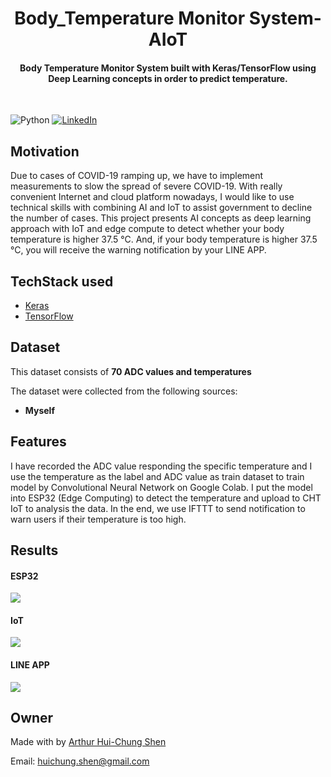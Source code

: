 
<h1 align="center">
Body_Temperature Monitor System-AIoT
</h1>


<div align= "center">
  <h4>Body Temperature Monitor System built with Keras/TensorFlow using Deep Learning concepts in order to predict temperature.</h4>
  
</div>
&nbsp;&nbsp;&nbsp;&nbsp;&nbsp;&nbsp;&nbsp;&nbsp;&nbsp;&nbsp;&nbsp;&nbsp;&nbsp;&nbsp;&nbsp;&nbsp;&nbsp;&nbsp;&nbsp;&nbsp;&nbsp;&nbsp;&nbsp;&nbsp;&nbsp;&nbsp;&nbsp;&nbsp;&nbsp;&nbsp;

![Python](https://img.shields.io/badge/python-v3.6+-blue.svg)
[![LinkedIn](https://img.shields.io/badge/-LinkedIn-black.svg?style=flat-square&logo=linkedin&colorB=555)](https://www.linkedin.com/in/arthur-hui-chung-shen-b58961170)



</div>

## Motivation
Due to cases of COVID-19 ramping up, we have to implement measurements to slow the spread of severe COVID-19. With really convenient Internet and cloud platform nowadays, I would like to use technical skills with combining AI and IoT to assist government to decline the number of cases. This project presents AI concepts as deep learning approach with IoT and edge compute to detect whether your body temperature is higher 37.5 °C. And, if your body temperature is higher 37.5 °C, you will receive the warning notification by your LINE APP.

 



## TechStack used


- [Keras](https://keras.io/)
- [TensorFlow](https://www.tensorflow.org/)


##  Dataset

This dataset consists of __70 ADC values and temperatures__

The dataset were collected from the following sources:

* __Myself__



## Features
I have recorded the ADC value responding the specific temperature and I use the temperature as the label and ADC value as train dataset to train model by Convolutional Neural Network on Google Colab. I put the model into ESP32 (Edge Computing) to detect the temperature and upload to CHT IoT to analysis the data. In the end, we use IFTTT to send notification to warn users if their temperature is too high. 

## Results

#### ESP32
![](https://github.com/ArthurShen8118/Body_Temperature_Monitor_System-AIoT/blob/main/Readme_images/2020-10-23%2008%2035%2010.png)
#### IoT
![](https://github.com/ArthurShen8118/Body_Temperature_Monitor_System-AIoT/blob/main/Readme_images/2020-10-23%2008%2040%2055.png)
#### LINE APP
![](https://github.com/ArthurShen8118/Body_Temperature_Monitor_System-AIoT/blob/main/Readme_images/12322.jpg)
## Owner
Made with by [Arthur Hui-Chung Shen](https://github.com/ArthurShen8118)

Email: huichung.shen@gmail.com

